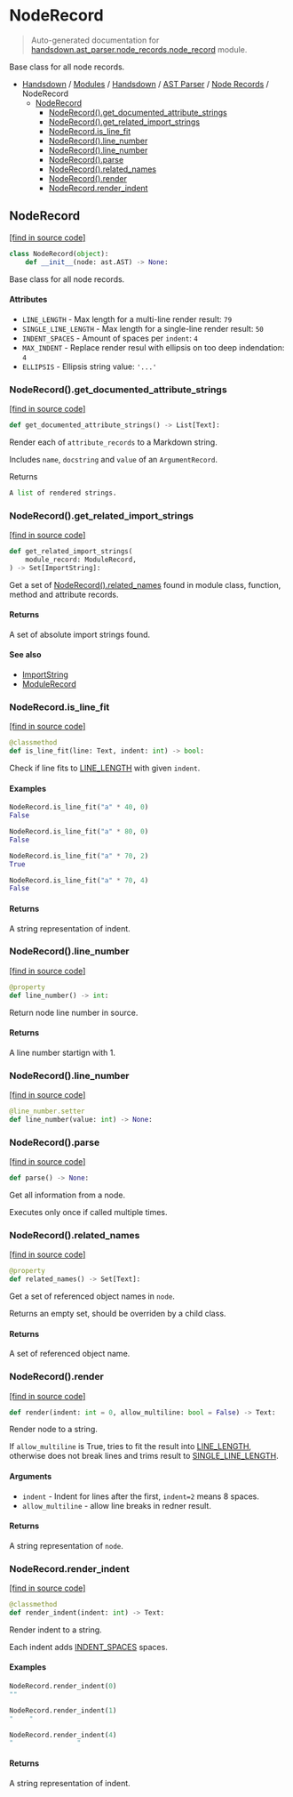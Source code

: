 # NodeRecord

> Auto-generated documentation for [handsdown.ast_parser.node_records.node_record](https://github.com/vemel/handsdown/blob/master/handsdown/ast_parser/node_records/node_record.py) module.

Base class for all node records.

- [Handsdown](../../../README.md#-handsdown---python-documentation-generator) / [Modules](../../../MODULES.md#modules) / [Handsdown](../../index.md#handsdown) / [AST Parser](../index.md#ast-parser) / [Node Records](index.md#node-records) / NodeRecord
    - [NodeRecord](#noderecord)
        - [NodeRecord().get_documented_attribute_strings](#noderecordget_documented_attribute_strings)
        - [NodeRecord().get_related_import_strings](#noderecordget_related_import_strings)
        - [NodeRecord.is_line_fit](#noderecordis_line_fit)
        - [NodeRecord().line_number](#noderecordline_number)
        - [NodeRecord().line_number](#noderecordline_number)
        - [NodeRecord().parse](#noderecordparse)
        - [NodeRecord().related_names](#noderecordrelated_names)
        - [NodeRecord().render](#noderecordrender)
        - [NodeRecord.render_indent](#noderecordrender_indent)

## NodeRecord

[[find in source code]](https://github.com/vemel/handsdown/blob/master/handsdown/ast_parser/node_records/node_record.py#L19)

```python
class NodeRecord(object):
    def __init__(node: ast.AST) -> None:
```

Base class for all node records.

#### Attributes

- `LINE_LENGTH` - Max length for a multi-line render result: `79`
- `SINGLE_LINE_LENGTH` - Max length for a single-line render result: `50`
- `INDENT_SPACES` - Amount of spaces per `indent`: `4`
- `MAX_INDENT` - Replace render resul with ellipsis on too deep indendation: `4`
- `ELLIPSIS` - Ellipsis string value: `'...'`

### NodeRecord().get_documented_attribute_strings

[[find in source code]](https://github.com/vemel/handsdown/blob/master/handsdown/ast_parser/node_records/node_record.py#L314)

```python
def get_documented_attribute_strings() -> List[Text]:
```

Render each of `attribute_records` to a Markdown string.

Includes `name`, `docstring` and `value` of an `ArgumentRecord`.

Returns

```python
A list of rendered strings.
```

### NodeRecord().get_related_import_strings

[[find in source code]](https://github.com/vemel/handsdown/blob/master/handsdown/ast_parser/node_records/node_record.py#L282)

```python
def get_related_import_strings(
    module_record: ModuleRecord,
) -> Set[ImportString]:
```

Get a set of [NodeRecord().related_names](#noderecordrelated_names) found in module class, function,
method and attribute records.

#### Returns

A set of absolute import strings found.

#### See also

- [ImportString](../../utils/import_string.md#importstring)
- [ModuleRecord](module_record.md#modulerecord)

### NodeRecord.is_line_fit

[[find in source code]](https://github.com/vemel/handsdown/blob/master/handsdown/ast_parser/node_records/node_record.py#L233)

```python
@classmethod
def is_line_fit(line: Text, indent: int) -> bool:
```

Check if line fits to [LINE_LENGTH](#noderecord) with given `indent`.

#### Examples

```python
NodeRecord.is_line_fit("a" * 40, 0)
False

NodeRecord.is_line_fit("a" * 80, 0)
False

NodeRecord.is_line_fit("a" * 70, 2)
True

NodeRecord.is_line_fit("a" * 70, 4)
False
```

#### Returns

A string representation of indent.

### NodeRecord().line_number

[[find in source code]](https://github.com/vemel/handsdown/blob/master/handsdown/ast_parser/node_records/node_record.py#L55)

```python
@property
def line_number() -> int:
```

Return node line number in source.

#### Returns

A line number startign with 1.

### NodeRecord().line_number

[[find in source code]](https://github.com/vemel/handsdown/blob/master/handsdown/ast_parser/node_records/node_record.py#L71)

```python
@line_number.setter
def line_number(value: int) -> None:
```

### NodeRecord().parse

[[find in source code]](https://github.com/vemel/handsdown/blob/master/handsdown/ast_parser/node_records/node_record.py#L102)

```python
def parse() -> None:
```

Get all information from a node.

Executes only once if called multiple times.

### NodeRecord().related_names

[[find in source code]](https://github.com/vemel/handsdown/blob/master/handsdown/ast_parser/node_records/node_record.py#L84)

```python
@property
def related_names() -> Set[Text]:
```

Get a set of referenced object names in `node`.

Returns an empty set, should be overriden by a child class.

#### Returns

A set of referenced object name.

### NodeRecord().render

[[find in source code]](https://github.com/vemel/handsdown/blob/master/handsdown/ast_parser/node_records/node_record.py#L169)

```python
def render(indent: int = 0, allow_multiline: bool = False) -> Text:
```

Render node to a string.

If `allow_multiline` is True, tries to fit the result into [LINE_LENGTH](#noderecord),
otherwise does not break lines and trims result to [SINGLE_LINE_LENGTH](#noderecord).

#### Arguments

- `indent` - Indent for lines after the first, `indent=2` means 8 spaces.
- `allow_multiline` - allow line breaks in redner result.

#### Returns

A string representation of `node`.

### NodeRecord.render_indent

[[find in source code]](https://github.com/vemel/handsdown/blob/master/handsdown/ast_parser/node_records/node_record.py#L258)

```python
@classmethod
def render_indent(indent: int) -> Text:
```

Render indent to a string.

Each indent adds [INDENT_SPACES](#noderecord) spaces.

#### Examples

```python
NodeRecord.render_indent(0)
""

NodeRecord.render_indent(1)
"    "

NodeRecord.render_indent(4)
"                "
```

#### Returns

A string representation of indent.
